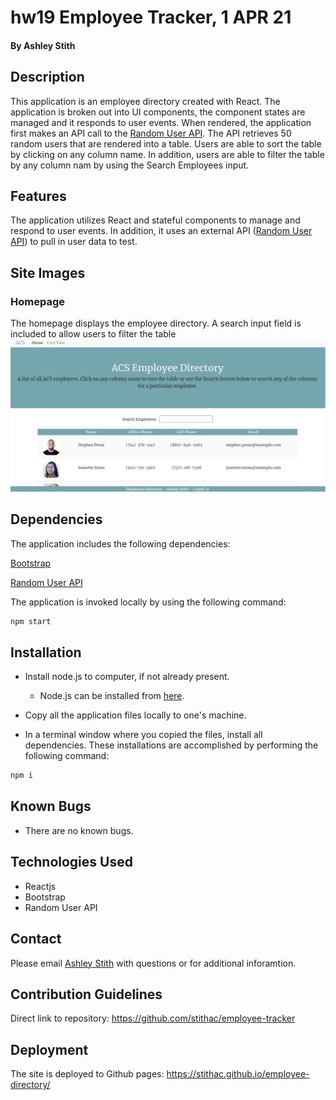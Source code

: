 # hw19 Employee Tracker, 1 APR 21

#### By Ashley Stith

## Description
This application is an employee directory created with React.  The application is broken out into UI components, the component states are managed and it responds to user events. When rendered, the application first makes an API call to the [Random User API](https://randomuser.me/).  The API retrieves 50 random users that are rendered into a table.  Users are able to sort the table by clicking on any column name.  In addition, users are able to filter the table by any column nam by using the Search Employees input.

## Features
The application utilizes React and stateful components to manage and respond to user events.  In addition, it uses an external API ([Random User API](https://randomuser.me/)) to pull in user data to test.

## Site Images
### Homepage
The homepage displays the employee directory.  A search input field is included to allow users to filter the table
![Site Homepage](./public/screenshots/home-screenshot.PNG)

## Dependencies
The application includes the following dependencies:

[Bootstrap](https://getbootstrap.com/)

[Random User API](https://randomuser.me/)

The application is invoked locally by using the following command:

```bash
npm start
```

## Installation
* Install node.js to computer, if not already present.

    * Node.js can be installed from [here](https://nodejs.org/en/).

* Copy all the application files locally to one's machine.

* In a terminal window where you copied the files, install all dependencies. These installations are accomplished by performing the following command:

```bash
npm i
```

## Known Bugs
* There are no known bugs.

## Technologies Used
* Reactjs
* Bootstrap
* Random User API

## Contact
Please email [Ashley Stith](mailto:ashleyc.stith@gmail.com) with questions or for additional inforamtion.

## Contribution Guidelines
Direct link to repository: https://github.com/stithac/employee-tracker

## Deployment
The site is deployed to Github pages: https://stithac.github.io/employee-directory/
